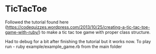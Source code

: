 # TicTacToe

Followed the tutorial found here (https://codequizzes.wordpress.com/2013/10/25/creating-a-tic-tac-toe-game-with-ruby/) to make a tic tac toe game with proper class structure. 

Had to debug for a bit after finishing the tutorial but it works now. To play run - ruby example/example_game.rb from the main folder